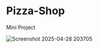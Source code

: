 # Pizza-Shop
Mini Project


![Screenshot 2025-04-28 203705](https://github.com/user-attachments/assets/21339262-091e-458c-a0a0-b6b556540179)
